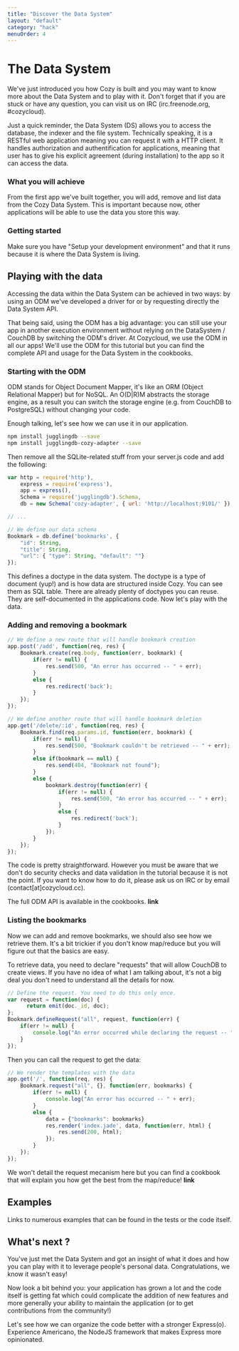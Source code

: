 ```yaml
---
title: "Discover the Data System"
layout: "default"
category: "hack"
menuOrder: 4
---
```


# The Data System
We've just introduced you how Cozy is built and you may want to know more about the Data System and to play with it. Don't forget that if you are stuck or have any question, you can visit us on IRC (irc.freenode.org, #cozycloud).

Just a quick reminder, the Data System (DS) allows you to access the database, the indexer and the file system. Technically speaking, it is a RESTful web application meaning you can request it with a HTTP client.
It handles authorization and authentification for applications, meaning that user has to give his explicit agreement (during installation) to the app so it can access the data.

### What you will achieve

From the first app we've built together, you will add, remove and list data
from the Cozy Data System. This is important because now, other applications
will be able to use the data you store this way.

### Getting started

Make sure you have "Setup your development environment" and that it runs because it is where the Data System is living.


## Playing with the data

Accessing the data within the Data System can be achieved in two ways: by using an ODM we've developed a driver for or by requesting directly the Data System API.

That being said, using the ODM has a big advantage: you can still use your app in another execution environment without relying on the DataSystem / CouchDB by switching the ODM's driver. At Cozycloud, we use the ODM in all our apps!
We'll use the ODM for this tutorial but you can find the complete API and usage for the Data System in the cookbooks.

### Starting with the ODM
ODM stands for Object Document Mapper, it's like an ORM (Object Relational Mapper) but for NoSQL. An O(D|R)M abstracts the storage engine, as a result you can switch the storage engine (e.g. from CouchDB to PostgreSQL) without changing your code.

Enough talking, let's see how we can use it in our application.
```bash
npm install jugglingdb --save
npm install jugglingdb-cozy-adapter --save
```

Then remove all the SQLite-related stuff from your server.js code and add the following:
```javascript
var http = require('http'),
    express = require('express'),
    app = express(),
    Schema = require('jugglingdb').Schema,
    db = new Schema('cozy-adapter', { url: 'http://localhost:9101/' });

// ...

// We define our data schema
Bookmark = db.define('bookmarks', {
    "id": String,
    "title": String,
    "url": { "type": String, "default": ""}
});
```
This defines a doctype in the data system. The doctype is a type of document (yup!) and is how data are structured inside Cozy. You can see them as SQL table. There are already plenty of doctypes you can reuse. They are self-documented in the applications code.
Now let's play with the data.

### Adding and removing a bookmark
```javascript
// We define a new route that will handle bookmark creation
app.post('/add', function(req, res) {
    Bookmark.create(req.body, function(err, bookmark) {
        if(err != null) {
            res.send(500, "An error has occurred -- " + err);
        }
        else {
            res.redirect('back');
        }
    });
});

// We define another route that will handle bookmark deletion
app.get('/delete/:id', function(req, res) {
    Bookmark.find(req.params.id, function(err, bookmark) {
        if(err != null) {
            res.send(500, "Bookmark couldn't be retrieved -- " + err);
        }
        else if(bookmark == null) {
            res.send(404, "Bookmark not found");
        }
        else {
            bookmark.destroy(function(err) {
                if(err != null) {
                    res.send(500, "An error has occurred -- " + err);
                }
                else {
                    res.redirect('back');
                }
            });
        }
    });
});
```
The code is pretty straightforward. However you must be aware that we don't do security checks and data validation in the tutorial because it is not the point. If you want to know how to do it, please ask us on IRC or by email (contact[at]cozycloud.cc).

The full ODM API is available in the cookbooks. **link**

### Listing the bookmarks
Now we can add and remove bookmarks, we should also see how we retrieve them. It's a bit trickier if you don't know map/reduce but you will figure out that the basics are easy.

To retrieve data, you need to declare "requests" that will allow CouchDB to create views. If you have no idea of what I am talking about, it's not a big deal you don't need to understand all the details for now.

```javascript
// Define the request. You need to do this only once.
var request = function(doc) {
      return emit(doc._id, doc);
};
Bookmark.defineRequest("all", request, function(err) {
    if(err != null) {
        console.log("An error occurred while declaring the request -- " + err);
    }
});
```

Then you can call the request to get the data:
```javascript
// We render the templates with the data
app.get('/', function(req, res) {
    Bookmark.request("all", {}, function(err, bookmarks) {
        if(err != null) {
            console.log("An error has occurred -- " + err);
        }
        else {
            data = {"bookmarks": bookmarks}
            res.render('index.jade', data, function(err, html) {
                res.send(200, html);
            });
        }
    });
});
```
We won't detail the request mecanism here but you can find a cookbook that will explain you how get the best from the map/reduce! **link**

## Examples
Links to numerous examples that can be found in the tests or the code itself.

## What's next ?
You've just met the Data System and got an insight of what it does and how you can play with it to leverage people's personal data. Congratulations, we know it wasn't easy!

Now look a bit behind you: your application has grown a lot and the code itself is getting fat which could complicate the addition of new features and more generally your ability to maintain the application (or to get contributions from the community!)

Let's see how we can organize the code better with a stronger Express(o). Experience Americano, the NodeJS framework that makes Express more opinionated.
